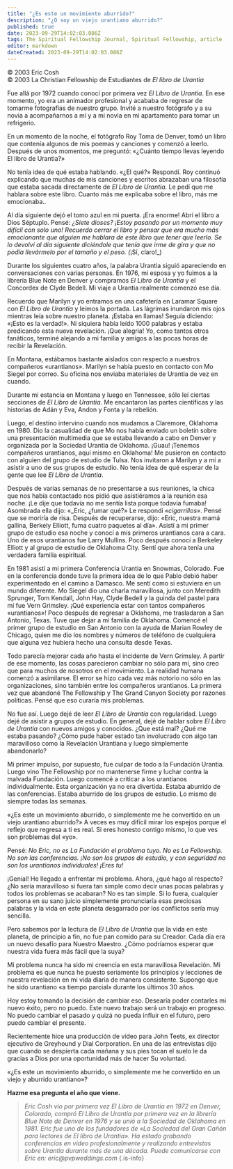 ```yaml
---
title: "¿Es este un movimiento aburrido?"
description: "¿O soy un viejo urantiano aburrido?"
published: true
date: 2023-09-29T14:02:03.086Z
tags: The Spiritual Fellowship Journal, Spiritual Fellowship, article
editor: markdown
dateCreated: 2023-09-29T14:02:03.086Z
---
```


<p class="v-card v-sheet theme--light grey lighten-3 px-2">© 2003 Eric Cosh<br>© 2003 La Christian Fellowship de Estudiantes de <i>El libro de Urantia</i></p>


Fue allá por 1972 cuando conocí por primera vez _El Libro de Urantia_. En ese momento, yo era un animador profesional y acababa de regresar de tomarme fotografías de nuestro grupo. Invité a nuestro fotógrafo y a su novia a acompañarnos a mí y a mi novia en mi apartamento para tomar un refrigerio.

En un momento de la noche, el fotógrafo Roy Toma de Denver, tomó un libro que contenía algunos de mis poemas y canciones y comenzó a leerlo. Después de unos momentos, me preguntó: «¿Cuánto tiempo llevas leyendo El libro de Urantia?»

No tenía idea de qué estaba hablando. «¿El qué?» Respondí. Roy continuó explicando que muchas de mis canciones y escritos abrazaban una filosofía que estaba sacada directamente de _El Libro de Urantia_. Le pedí que me hablara sobre este libro. Cuanto más me explicaba sobre el libro, más me emocionaba..

Al día siguiente dejó el tomo azul en mi puerta. ¡Era enorme! Abrí el libro a Dios Séptuplo. Pensé: _¿Siete dioses? ¡Estoy pasando por un momento muy difícil con solo uno! Recuerdo cerrar el libro y pensar que era mucho más emocionante que alguien me hablara de este libro que tener que leerlo. Se lo devolví al día siguiente diciéndole que tenía que irme de gira y que no podía llevármelo por el tamaño y el peso. (_¡Sí, claro!_)

Durante los siguientes cuatro años, la palabra Urantia siguió apareciendo en conversaciones con varias personas. En 1976, mi esposa y yo fuimos a la librería Blue Note en Denver y compramos _El Libro de Urantia_ y el Concordex de Clyde Bedell. Mi viaje a Urantia realmente comenzó ese día.

Recuerdo que Marilyn y yo entramos en una cafetería en Laramar Square con _El Libro de Urantia_ y leímos la portada. Las lágrimas inundaron mis ojos mientras leía sobre nuestro planeta. ¡Estaba en llamas! Seguía diciendo: «¡Esto es la verdad!». Ni siquiera había leído 1000 palabras y estaba predicando esta nueva revelación. ¡Que alegria! Yo, como tantos otros fanáticos, terminé alejando a mi familia y amigos a las pocas horas de recibir la Revelación.

En Montana, estábamos bastante aislados con respecto a nuestros compañeros «urantianos». Marilyn se había puesto en contacto con Mo Siegel por correo. Su oficina nos enviaba materiales de Urantia de vez en cuando.

Durante mi estancia en Montana y luego en Tennessee, sólo leí ciertas secciones de _El Libro de Urantia_. Me encantaron las partes científicas y las historias de Adán y Eva, Andon y Fonta y la rebelión.

Luego, el destino intervino cuando nos mudamos a Claremore, Oklahoma en 1980. Dio la casualidad de que Mo nos había enviado un boletín sobre una presentación multimedia que se estaba llevando a cabo en Denver y organizada por la Sociedad Urantia de Oklahoma. ¡Guau! ¡Tenemos compañeros urantianos, aquí mismo en Oklahoma! Me pusieron en contacto con alguien del grupo de estudio de Tulsa. Nos invitaron a Marilyn y a mí a asistir a uno de sus grupos de estudio. No tenía idea de qué esperar de la gente que lee _El Libro de Urantia_.

Después de varias semanas de no presentarse a sus reuniones, la chica que nos había contactado nos pidió que asistiéramos a la reunión esa noche. ¡Le dije que todavía no me sentía lista porque todavía fumaba! Asombrada ella dijo: «_Eric, ¿fumar qué?» Le respondí «_cigarrillos_». Pensé que se moriría de risa. Después de recuperarse, dijo: «Eric, nuestra mamá gallina, Berkely Elliott, fuma cuatro paquetes al día». Asistí a mi primer grupo de estudio esa noche y conocí a mis primeros urantianos cara a cara. Uno de esos urantianos fue Larry Mullins. Poco después conocí a Berkeley Elliott y al grupo de estudio de Oklahoma City. Sentí que ahora tenía una verdadera familia espiritual.

En 1981 asistí a mi primera Conferencia Urantia en Snowmas, Colorado. Fue en la conferencia donde tuve la primera idea de lo que Pablo debió haber experimentado en el camino a Damasco. Me sentí como si estuviera en un mundo diferente. Mo Siegel dio una charla maravillosa, junto con Meredith Sprunger, Tom Kendall, John Hay, Clyde Bedell y la guinda del pastel para mí fue Vern Grimsley. ¡Qué experiencia estar con tantos compañeros «urantianos»! Poco después de regresar a Oklahoma, me trasladaron a San Antonio, Texas. Tuve que dejar a mi familia de Oklahoma. Comencé el primer grupo de estudio en San Antonio con la ayuda de Marian Rowley de Chicago, quien me dio los nombres y números de teléfono de cualquiera que alguna vez hubiera hecho una consulta desde Texas.

Todo parecía mejorar cada año hasta el incidente de Vern Grimsley. A partir de ese momento, las cosas parecieron cambiar no sólo para mí, sino creo que para muchos de nosotros en el movimiento. La realidad humana comenzó a asimilarse. El error se hizo cada vez más notorio no sólo en las organizaciones, sino también entre los compañeros urantianos. La primera vez que abandoné The Fellowship y The Grand Canyon Society por razones políticas. Pensé que eso curaría mis problemas.

No fue así. Luego dejé de leer _El Libro de Urantia_ con regularidad. Luego dejé de asistir a grupos de estudio. En general, dejé de hablar sobre _El Libro de Urantia_ con nuevos amigos y conocidos. ¿Que está mal? ¿Qué me estaba pasando? ¿Cómo pude haber estado tan involucrado con algo tan maravilloso como la Revelación Urantiana y luego simplemente abandonarlo?

Mi primer impulso, por supuesto, fue culpar de todo a la Fundación Urantia. Luego vino The Fellowship por no mantenerse firme y luchar contra la malvada Fundación. Luego comencé a criticar a los urantianos individualmente. Esta organización ya no era divertida. Estaba aburrido de las conferencias. Estaba aburrido de los grupos de estudio. Lo mismo de siempre todas las semanas.

«¿Es este un movimiento aburrido, o simplemente me he convertido en un viejo urantiano aburrido?» A veces es muy difícil mirar los espejos porque el reflejo que regresa a ti es real. Si eres honesto contigo mismo, lo que ves son problemas del «yo».

Pensé: _No Eric, no es La Fundación el problema tuyo. No es La Fellowship. No son las conferencias. ¡No son los grupos de estudio, y con seguridad no son los urantianos individuales! ¡Eres tu!_

¡Genial! He llegado a enfrentar mi problema. Ahora, ¿qué hago al respecto? ¿No sería maravilloso si fuera tan simple como decir unas pocas palabras y todos los problemas se acabaran? No es tan simple. Si lo fuera, cualquier persona en su sano juicio simplemente pronunciaría esas preciosas palabras y la vida en este planeta desgarrado por los conflictos sería muy sencilla.

Pero sabemos por la lectura de _El Libro de Urantia_ que la vida en este planeta, de principio a fin, no fue pan comido para su Creador. Cada día era un nuevo desafío para Nuestro Maestro. ¿Cómo podríamos esperar que nuestra vida fuera más fácil que la suya?

Mi problema nunca ha sido mi creencia en esta maravillosa Revelación. Mi problema es que nunca he puesto seriamente los principios y lecciones de nuestra revelación en mi vida diaria de manera consistente. Supongo que he sido urantiano «a tiempo parcial» durante los últimos 30 años.

Hoy estoy tomando la decisión de cambiar eso. Desearía poder contarles mi nuevo éxito, pero no puedo. Este nuevo trabajo será un trabajo en progreso. No puedo cambiar el pasado y quizá no pueda influir en el futuro, pero puedo cambiar el presente.

Recientemente hice una producción de video para John Teets, ex director ejecutivo de Greyhound y Dial Corporation. En una de las entrevistas dijo que cuando se despierta cada mañana y sus pies tocan el suelo le da gracias a Dios por una oportunidad más de hacer Su voluntad.

«¿Es este un movimiento aburrido, o simplemente me he convertido en un viejo y aburrido urantiano»?

**Hazme esa pregunta el año que viene.**

> _Eric Cosh vio por primera vez El Libro de Urantia en 1972 en Denver, Colorado, compró El Libro de Urantia por primera vez en la librería Blue Note de Denver en 1976 y se unió a la Sociedad de Oklahoma en 1981. Eric fue uno de los fundadores de «La Sociedad del Gran Cañón para lectores de El libro de Urantia». Ha estado grabando conferencias en vídeo profesionalmente y realizando entrevistas sobre Urantia durante más de una década. Puede comunicarse con Eric en: eric@pvpweddings.com_
{.is-info}

